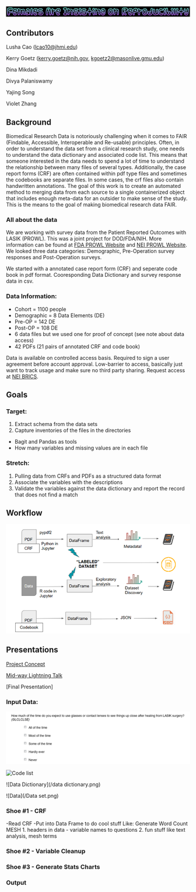 ![alt text](/logo.png)



## Contributors
Lusha Cao (lcao10@jhmi.edu)

Kerry Goetz (kerry.goetz@nih.gov, kgoetz2@masonlive.gmu.edu)

Dina Mikdadi

Divya Palaniswamy

Yajing Song

Violet Zhang

## Background

Biomedical Research Data is notoriously challenging when it comes to FAIR (Findable, Accessible, Interoperable and Re-usable) principles. Often, in order to understand the data set from a clinical research study, one needs to understand the data dictionary and associated code list. This means that someone interested in the data needs to spend a lot of time to understand the relationship between many files of several types. Additionally, the case report forms (CRF) are often contained within pdf type files and sometimes the codebooks are separate files. In some cases, the crf files also contain handwritten annotations. The goal of this work is to create an automated method to merging data from each source to a single containerized object that includes enough meta-data for an outsider to make sense of the study. This is the means to the goal of making biomedical research data FAIR.

### All about the data
We are working with survey data from the Patient Reported Outcomes with LASIK (PROWL). This was a joint project for DOD/FDA/NIH. More information can be found at [FDA PROWL Website](https://www.fda.gov/medical-devices/lasik/lasik-quality-life-collaboration-project) and [NEI PROWL Website](https://prowl.nei.nih.gov/). We looked three data categories: Demographic, Pre-Operation survey responses and Post-Operation surveys.

We started with a annotated case report form (CRF) and seperate code book in pdf format. Cooresponding Data Dictionary and survey response data in csv. 

### Data Information:
* Cohort = 1100 people
* Demographic = 8 Data Elements (DE)
* Pre-OP = 142 DE
* Post-OP = 108 DE
* 6 data files but we used one for proof of concept (see note about data access)
* 42 PDFs (21 pairs of annotated CRF and code book)

Data is available on controlled access basis. Required to sign a user agreement before account approval. Low-barrier to access, basically just want to track usage and make sure no third party sharing. Request access at [NEI BRICS](https://brics.nei.nih.gov).

## Goals
### Target: 
  1. Extract schema from the data sets
  2. Capture inventories of the files in the directories
  * Bagit and Pandas as tools
  * How many variables and missing values are in each file
### Stretch: 
  1. Pulling data from CRFs and PDFs as a structured data format 
  2. Associate the variables with the descriptions 
  3. Validate the variables against the data dictionary and report the record that does not find a match
  
## Workflow  

![alt text](/workflow.png)

## Presentations
[Project Concept](https://docs.google.com/document/d/1TnwnpWZsiipe2CH5zI_E20LvC_MvSOaQ_qIA1LlxgjM/edit?usp=sharing)

[Mid-way Lightning Talk](https://docs.google.com/presentation/d/1HCeoqp5jsKcanOoGPzKoNtMGqlKLhIXQKGbLvbgXUYs/edit?usp=sharing)

[Final Presentation]

### Input Data: 
![CRF](/CRF.png)

![Code list](/codelist.png)

![Data Dictionary](/data dictionary.png)

![Data](/Data set.png)

### Shoe #1 - CRF
  -Read CRF
  -Put into Data Frame to do cool stuff
  Like:
    Generate Word Count
    MESH
    1. headers in data - variable names to questions
    2. fun stuff like text analysis, mesh terms
    
### Shoe #2 - Variable Cleanup
### Shoe #3 - Generate Stats Charts
  
###

### Output



